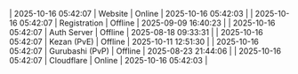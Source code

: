 | 2025-10-16 05:42:07 | Website | Online | 2025-10-16 05:42:03 |
| 2025-10-16 05:42:07 | Registration | Offline | 2025-09-09 16:40:23 |
| 2025-10-16 05:42:07 | Auth Server | Offline | 2025-08-18 09:33:31 |
| 2025-10-16 05:42:07 | Kezan (PvE) | Offline | 2025-10-11 12:51:30 |
| 2025-10-16 05:42:07 | Gurubashi (PvP) | Offline | 2025-08-23 21:44:06 |
| 2025-10-16 05:42:07 | Cloudflare | Online | 2025-10-16 05:42:03 |
